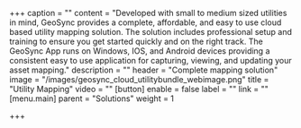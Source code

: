 +++
caption = ""
content = "Developed with small to medium sized utilities in mind, GeoSync provides a complete, affordable, and easy to use cloud based utility mapping solution.  The solution includes professional setup and training to ensure you get started quickly and on the right track.  The GeoSync App runs on Windows, IOS, and Android devices providing a consistent easy to use application for capturing, viewing, and updating your asset mapping."
description = ""
header = "Complete mapping solution"
image = "/images/geosync_cloud_utilitybundle_webimage.png"
title = "Utility Mapping"
video = ""
[button]
enable = false
label = ""
link = ""
[menu.main]
parent = "Solutions"
weight = 1

+++
